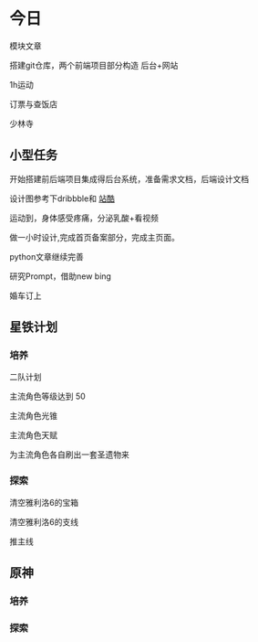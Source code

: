 # 今日

模块文章

搭建git仓库，两个前端项目部分构造 后台+网站

1h运动

订票与查饭店

少林寺

## 小型任务


开始搭建前后端项目集成得后台系统，准备需求文档，后端设计文档


设计图参考下dribbble和 [站酷](https://www.zcool.com.cn/)

运动到，身体感受疼痛，分泌乳酸+看视频

做一小时设计,完成首页备案部分，完成主页面。

python文章继续完善

研究Prompt，借助new bing

婚车订上

## 星铁计划

### 培养

二队计划

主流角色等级达到 50 

主流角色光锥

主流角色天赋

为主流角色各自刷出一套圣遗物来

### 探索


清空雅利洛6的宝箱

清空雅利洛6的支线

推主线


## 原神

### 培养

### 探索
